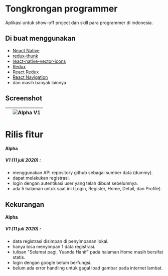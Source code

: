 # Tongkrongan programmer

Aplikasi untuk show-off project dan skill para programmer di indonesia.

## Di buat menggunakan
- [Neact Native](https://reactnative.dev/)
- [redux-thunk](https://github.com/reduxjs/redux-thunk)
-  [react-native-vector-icons](https://github.com/oblador/react-native-vector-icons)
- [Redux](https://redux.js.org/)
- [React Redux](https://react-redux.js.org/)
-  [React Navigation](https://reactnavigation.org/)
- dan masih banyak lainnya
## Screenshot
|  | ![Alpha V1](https://gitlab.com/yuandahanif/tongkrongan-programmer-mobile-app/-/raw/master/src/screenshot/ezgif.com-optimize.gif) |
|--|--|


# Rilis fitur

#### Alpha 
##### V1 (11 juli 2020) :
- menggunakan API repository github sebagai sumber data (dummy).
- dapat melakukan registrasi.
- login dengan autentikasi user yang telah dibuat sebelumnya.
- ada 5 halaman untuk saat ini (Login, Register, Home, Detail, dan Profile).


## Kekurangan
#### Alpha
##### V1 (11 juli 2020) :
- data registrasi disimpan di penyimpanan lokal.
- hanya bisa menyimpan 1 data registrasi.
- tulisan "Selamat pagi, Yuanda Hanif" pada halaman Home masih bersifat statis.
- login dengan google belum berfungsi.
- belum ada error handling untuk gagal load gambar pada internet lambat.



